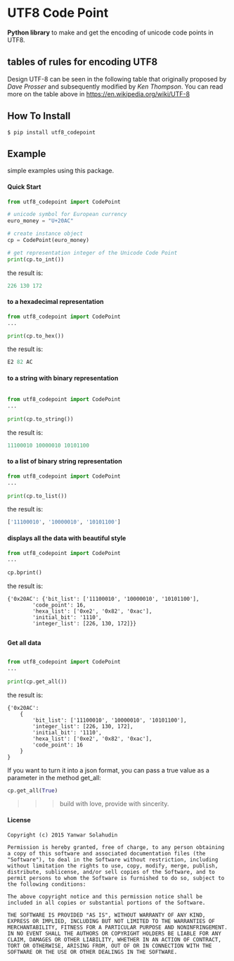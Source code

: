 # UTF8 Code Point

**Python library** to make and get the encoding of unicode code points in UTF8.

## tables of rules for encoding UTF8

Design UTF-8 can be seen in the following table that originally 
proposed by *Dave Prosser* and subsequently modified by *Ken Thompson*. You 
can read more on the table above in https://en.wikipedia.org/wiki/UTF-8

## How To Install
```
$ pip install utf8_codepoint
```


## Example

simple examples using this package.

#### Quick Start

```python
from utf8_codepoint import CodePoint

# unicode symbol for European currency
euro_money = "U+20AC"

# create instance object
cp = CodePoint(euro_money)

# get representation integer of the Unicode Code Point
print(cp.to_int())
```

the result is:


```python
226 130 172
```

#### to a hexadecimal representation

```python
from utf8_codepoint import CodePoint
...	

print(cp.to_hex())
```

the result is:

```python
E2 82 AC
```
	
#### to a string with binary representation

```python
	
from utf8_codepoint import CodePoint
...
	
print(cp.to_string())
```
	
the result is:

```python
11100010 10000010 10101100
```

#### to a list of binary string representation

```python
from utf8_codepoint import CodePoint
...
	
print(cp.to_list())
```

the result is:

```python
['11100010', '10000010', '10101100']
```

#### displays all the data with beautiful style

```python
from utf8_codepoint import CodePoint
...
	
cp.bprint()
```

the result is:

```
{'0x20AC': {'bit_list': ['11100010', '10000010', '10101100'],
        'code_point': 16,
        'hexa_list': ['0xe2', '0x82', '0xac'],
        'initial_bit': '1110',
        'integer_list': [226, 130, 172]}}
        
```
   
**Get all data**

```python

from utf8_codepoint import CodePoint
...
	
print(cp.get_all())
```
	
the result is:

```
{'0x20AC': 
	{
		'bit_list': ['11100010', '10000010', '10101100'], 
		'integer_list': [226, 130, 172], 
		'initial_bit': '1110', 
		'hexa_list': ['0xe2', '0x82', '0xac'], 
		'code_point': 16
	}
}
```

If you want to turn it into a json format, you can pass a 
true value as a parameter in the method get_all:

```python
cp.get_all(True)
```

>>> build with love, provide with sincerity.

#### License

```
Copyright (c) 2015 Yanwar Solahudin

Permission is hereby granted, free of charge, to any person obtaining a copy of this software and associated documentation files (the "Software"), to deal in the Software without restriction, including without limitation the rights to use, copy, modify, merge, publish, distribute, sublicense, and/or sell copies of the Software, and to permit persons to whom the Software is furnished to do so, subject to the following conditions:

The above copyright notice and this permission notice shall be included in all copies or substantial portions of the Software.

THE SOFTWARE IS PROVIDED "AS IS", WITHOUT WARRANTY OF ANY KIND, EXPRESS OR IMPLIED, INCLUDING BUT NOT LIMITED TO THE WARRANTIES OF MERCHANTABILITY, FITNESS FOR A PARTICULAR PURPOSE AND NONINFRINGEMENT. IN NO EVENT SHALL THE AUTHORS OR COPYRIGHT HOLDERS BE LIABLE FOR ANY CLAIM, DAMAGES OR OTHER LIABILITY, WHETHER IN AN ACTION OF CONTRACT, TORT OR OTHERWISE, ARISING FROM, OUT OF OR IN CONNECTION WITH THE SOFTWARE OR THE USE OR OTHER DEALINGS IN THE SOFTWARE.

```
